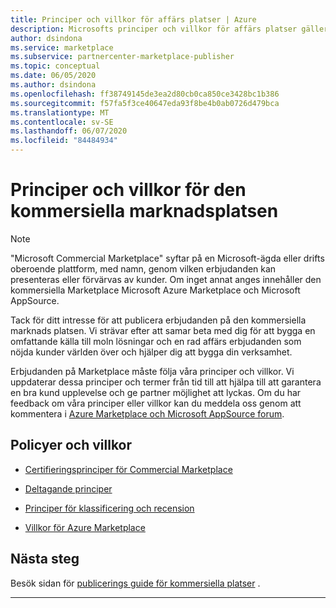 ```yaml
---
title: Principer och villkor för affärs platser | Azure
description: Microsofts principer och villkor för affärs platser gäller för alla utgivare och erbjudanden i Microsoft Azure Marketplace.
author: dsindona
ms.service: marketplace
ms.subservice: partnercenter-marketplace-publisher
ms.topic: conceptual
ms.date: 06/05/2020
ms.author: dsindona
ms.openlocfilehash: ff38749145de3ea2d80cb0ca850ce3428bc1b386
ms.sourcegitcommit: f57fa5f3ce40647eda93f8be4b0ab0726d479bca
ms.translationtype: MT
ms.contentlocale: sv-SE
ms.lasthandoff: 06/07/2020
ms.locfileid: "84484934"
---
```

# <a name="commercial-marketplace-policies-and-terms"></a>Principer och villkor för den kommersiella marknadsplatsen

>[!Note]
>"Microsoft Commercial Marketplace" syftar på en Microsoft-ägda eller drifts oberoende plattform, med namn, genom vilken erbjudanden kan presenteras eller förvärvas av kunder. Om inget annat anges innehåller den kommersiella Marketplace Microsoft Azure Marketplace och Microsoft AppSource.

Tack för ditt intresse för att publicera erbjudanden på den kommersiella marknads platsen. Vi strävar efter att samar beta med dig för att bygga en omfattande källa till moln lösningar och en rad affärs erbjudanden som nöjda kunder världen över och hjälper dig att bygga din verksamhet.

Erbjudanden på Marketplace måste följa våra principer och villkor. Vi uppdaterar dessa principer och termer från tid till att hjälpa till att garantera en bra kund upplevelse och ge partner möjlighet att lyckas. Om du har feedback om våra principer eller villkor kan du meddela oss genom att kommentera i [Azure Marketplace och Microsoft AppSource forum](https://www.microsoftpartnercommunity.com/t5/Azure-Marketplace-and-AppSource/bd-p/2222).

## <a name="policies-and-terms"></a>Policyer och villkor

* [Certifieringsprinciper för Commercial Marketplace](https://docs.microsoft.com/legal/marketplace/certification-policies)

* [Deltagande principer](https://docs.microsoft.com/legal/marketplace/participation-policy)

* [Principer för klassificering och recension](https://docs.microsoft.com/legal/marketplace/rating-review-policies)

* [Villkor för Azure Marketplace](https://docs.microsoft.com/legal/marketplace/terms)

## <a name="next-steps"></a>Nästa steg

Besök sidan för [publicerings guide för kommersiella platser](./marketplace-publishers-guide.md) .

---
